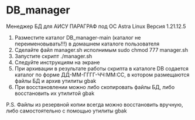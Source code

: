# DB_manager
Менеджер БД для АИСУ ПАРАГРАФ под ОС Astra Linux
Версия 1.21.12.5

1) Разместите каталог DB_manager-main (каталог не переименовывать!!!) в домашнем каталоге пользователя
2) Сделайте файл manager.sh исполнимым sudo chmod 777 manager.sh
3) Запустите скрипт ./manager.sh
4) Следуйте инструкциям на экране
5) При архивации в результате работы скрипта в каталоге DB содается каталог по форме ДД-ММ-ГГГГ-ЧЧ:ММ:СС, в котором размещаются файлы БД и архив утилиты gbak
6) При восстановлении можно либо скопировать файлы БД, либо восстановить их утилитой gbak

P.S. Файлы из резервной копии всегда можно восстановить вручную, либо самостоятельно с помощью утилиты gbak

